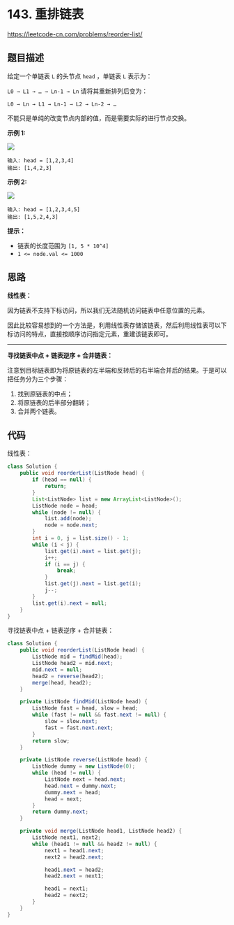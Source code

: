 # 143. 重排链表

https://leetcode-cn.com/problems/reorder-list/

## 题目描述

给定一个单链表 `L` 的头节点 `head` ，单链表 `L` 表示为：

 `L0 → L1 → … → Ln-1 → Ln` 
请将其重新排列后变为：

`L0 → Ln → L1 → Ln-1 → L2 → Ln-2 → …`

不能只是单纯的改变节点内部的值，而是需要实际的进行节点交换。

 

**示例 1:**

![](https://images.yingwai.top/picgo/20210810144251.png)

```
输入: head = [1,2,3,4]
输出: [1,4,2,3]
```

**示例 2:**

![](https://images.yingwai.top/picgo/20210810144305.png)

```
输入: head = [1,2,3,4,5]
输出: [1,5,2,4,3]
```

 

**提示：**

* 链表的长度范围为 `[1, 5 * 10^4]`
* `1 <= node.val <= 1000`



## 思路

**线性表：**

因为链表不支持下标访问，所以我们无法随机访问链表中任意位置的元素。

因此比较容易想到的一个方法是，利用线性表存储该链表，然后利用线性表可以下标访问的特点，直接按顺序访问指定元素，重建该链表即可。

---

**寻找链表中点 + 链表逆序 + 合并链表：**

注意到目标链表即为将原链表的左半端和反转后的右半端合并后的结果。于是可以把任务分为三个步骤：

1. 找到原链表的中点；
2. 将原链表的后半部分翻转；
3. 合并两个链表。



## 代码

线性表：

```java
class Solution {
    public void reorderList(ListNode head) {
        if (head == null) {
            return;
        }
        List<ListNode> list = new ArrayList<ListNode>();
        ListNode node = head;
        while (node != null) {
            list.add(node);
            node = node.next;
        }
        int i = 0, j = list.size() - 1;
        while (i < j) {
            list.get(i).next = list.get(j);
            i++;
            if (i == j) {
                break;
            }
            list.get(j).next = list.get(i);
            j--;
        }
        list.get(i).next = null;
    }
}
```

寻找链表中点 + 链表逆序 + 合并链表：

```java
class Solution {
    public void reorderList(ListNode head) {
        ListNode mid = findMid(head);
        ListNode head2 = mid.next;
        mid.next = null;
        head2 = reverse(head2);
        merge(head, head2);
    }

    private ListNode findMid(ListNode head) {
        ListNode fast = head, slow = head;
        while (fast != null && fast.next != null) {
            slow = slow.next;
            fast = fast.next.next;
        }
        return slow;
    }

    private ListNode reverse(ListNode head) {
        ListNode dummy = new ListNode(0);
        while (head != null) {
            ListNode next = head.next;
            head.next = dummy.next;
            dummy.next = head;
            head = next;
        }
        return dummy.next;
    }

    private void merge(ListNode head1, ListNode head2) {
        ListNode next1, next2;
        while (head1 != null && head2 != null) {
            next1 = head1.next;
            next2 = head2.next;

            head1.next = head2;
            head2.next = next1;

            head1 = next1;
            head2 = next2;
        }
    }
}
```

